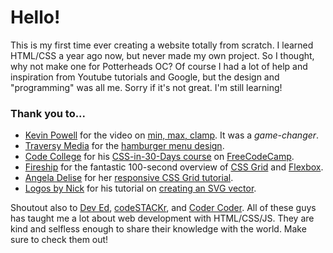 # Hello!

This is my first time ever creating a website totally from scratch. I learned HTML/CSS a year ago now, but never made my own project.
So I thought, why not make one for Potterheads OC? Of course I had a lot of help and inspiration from Youtube tutorials and Google, but the design and "programming"
was all me. Sorry if it's not great. I'm still learning!

### Thank you to...
- [Kevin Powell](https://www.youtube.com/channel/UCJZv4d5rbIKd4QHMPkcABCw) for the video on [min, max, clamp](https://youtu.be/U9VF-4euyRo). It was a *game-changer*.
- [Traversy Media](https://www.youtube.com/channel/UC29ju8bIPH5as8OGnQzwJyA) for the [hamburger menu design](https://youtu.be/DZg6UfS5zYg).
- [Code College](https://codecollege.ca/) for his [CSS-in-30-Days course](https://youtube.com/playlist?list=PLWKjhJtqVAbl1AfjiGyYxwpdAPi5v-1OU) on [FreeCodeCamp](https://www.youtube.com/c/Freecodecamp).
- [Fireship](https://www.youtube.com/channel/UCsBjURrPoezykLs9EqgamOA) for the fantastic 100-second overview of [CSS Grid](https://youtu.be/uuOXPWCh-6o) and [Flexbox](https://youtu.be/K74l26pE4YA).
- [Angela Delise](https://www.youtube.com/channel/UC_TjoSnaI3CTgIgmSn3rruA) for her [responsive CSS Grid tutorial](https://youtu.be/68O6eOGAGqA).
- [Logos by Nick](https://www.youtube.com/channel/UCEQXp_fcqwPcqrzNtWJ1w9w) for his tutorial on [creating an SVG vector](https://youtu.be/10m_2bPXa1s).

Shoutout also to [Dev Ed](https://www.youtube.com/channel/UClb90NQQcskPUGDIXsQEz5Q), [codeSTACKr](https://www.youtube.com/channel/UCDCHcqyeQgJ-jVSd6VJkbCw), 
and [Coder Coder](https://www.youtube.com/channel/UCzNf0liwUzMN6_pixbQlMhQ). All of these guys has taught me a lot about web development with HTML/CSS/JS.
They are kind and selfless enough to share their knowledge with the world. Make sure to check them out!
